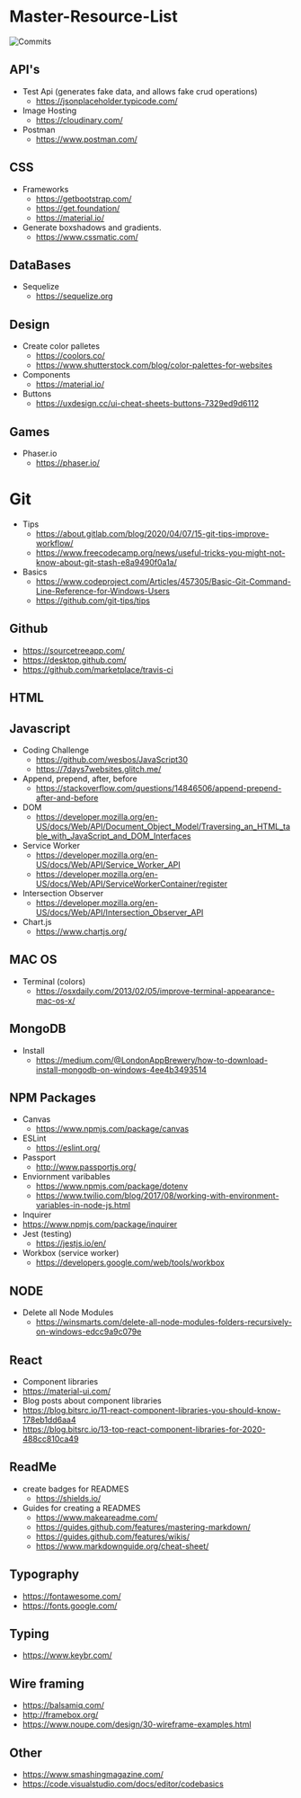 # Master-Resource-List
![Commits](https://img.shields.io/github/last-commit/fomiller/Master-Resource-List)

## API's
* Test Api (generates fake data, and allows fake crud operations)
  * https://jsonplaceholder.typicode.com/
* Image Hosting
  * https://cloudinary.com/
* Postman
  * https://www.postman.com/

## CSS 
* Frameworks
  * https://getbootstrap.com/
  * https://get.foundation/
  * https://material.io/
* Generate boxshadows and gradients.
  * https://www.cssmatic.com/

## DataBases
* Sequelize
  * https://sequelize.org

## Design
* Create color palletes 
  * https://coolors.co/
  * https://www.shutterstock.com/blog/color-palettes-for-websites
* Components
  * https://material.io/
* Buttons
  * https://uxdesign.cc/ui-cheat-sheets-buttons-7329ed9d6112

## Games
* Phaser.io
  * https://phaser.io/

# Git
* Tips
  * https://about.gitlab.com/blog/2020/04/07/15-git-tips-improve-workflow/
  * https://www.freecodecamp.org/news/useful-tricks-you-might-not-know-about-git-stash-e8a9490f0a1a/
* Basics
  * https://www.codeproject.com/Articles/457305/Basic-Git-Command-Line-Reference-for-Windows-Users
  * https://github.com/git-tips/tips

## Github
* https://sourcetreeapp.com/
* https://desktop.github.com/
* https://github.com/marketplace/travis-ci

## HTML

## Javascript
* Coding Challenge
  * https://github.com/wesbos/JavaScript30
  * https://7days7websites.glitch.me/
* Append, prepend, after, before
  * https://stackoverflow.com/questions/14846506/append-prepend-after-and-before
* DOM
  * https://developer.mozilla.org/en-US/docs/Web/API/Document_Object_Model/Traversing_an_HTML_table_with_JavaScript_and_DOM_Interfaces
* Service Worker
  * https://developer.mozilla.org/en-US/docs/Web/API/Service_Worker_API
  * https://developer.mozilla.org/en-US/docs/Web/API/ServiceWorkerContainer/register
* Intersection Observer
  * https://developer.mozilla.org/en-US/docs/Web/API/Intersection_Observer_API
* Chart.js
  * https://www.chartjs.org/

## MAC OS
* Terminal (colors)
  * https://osxdaily.com/2013/02/05/improve-terminal-appearance-mac-os-x/

## MongoDB
* Install
  * https://medium.com/@LondonAppBrewery/how-to-download-install-mongodb-on-windows-4ee4b3493514

## NPM Packages
* Canvas
  * https://www.npmjs.com/package/canvas
* ESLint
  * https://eslint.org/
* Passport
  * http://www.passportjs.org/
* Enviornment varibables
  * https://www.npmjs.com/package/dotenv
  * https://www.twilio.com/blog/2017/08/working-with-environment-variables-in-node-js.html
* Inquirer
 * https://www.npmjs.com/package/inquirer
* Jest (testing)
  * https://jestjs.io/en/
* Workbox (service worker)
  * https://developers.google.com/web/tools/workbox

## NODE
* Delete all Node Modules
  * https://winsmarts.com/delete-all-node-modules-folders-recursively-on-windows-edcc9a9c079e

## React
* Component libraries
 * https://material-ui.com/
* Blog posts about component libraries
 * https://blog.bitsrc.io/11-react-component-libraries-you-should-know-178eb1dd6aa4
 * https://blog.bitsrc.io/13-top-react-component-libraries-for-2020-488cc810ca49

## ReadMe 
* create badges for READMES
  * https://shields.io/
* Guides for creating a READMES
  * https://www.makeareadme.com/
  * https://guides.github.com/features/mastering-markdown/
  * https://guides.github.com/features/wikis/
  * https://www.markdownguide.org/cheat-sheet/

## Typography
* https://fontawesome.com/
* https://fonts.google.com/

## Typing
* https://www.keybr.com/

## Wire framing

* https://balsamiq.com/
* http://framebox.org/
* https://www.noupe.com/design/30-wireframe-examples.html


## Other
* https://www.smashingmagazine.com/
* https://code.visualstudio.com/docs/editor/codebasics

